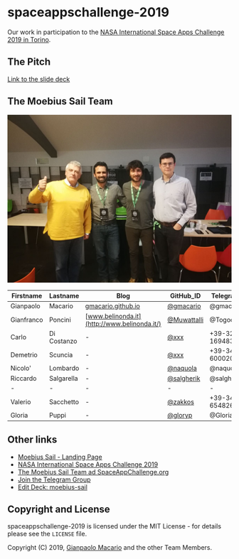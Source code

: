 # spaceappschallenge-2019

Our work in participation to the [NASA International Space Apps Challenge 2019 in Torino](https://www.i3p.it/article/nasa-space-apps-challenge-torino).

## The Pitch

[Link to the slide deck](https://slides.com/gianpaolomacario/moebius-sail/fullscreen?token=NgdlLPBl)

## The Moebius Sail Team

![Moebius Sail Team](images/2019-10-19-team.jpg)

| Firstname  | Lastname    | Blog | GitHub_ID                                  | Telegram_ID   |
|------------|-------------|------|--------------------------------------------|---------------|
| Gianpaolo  | Macario     | [gmacario.github.io](https://gmacario.github.io/) | [@gmacario](https://github.com/gmacario) | @gmacario |
| Gianfranco | Poncini     | [www.belinonda.it](http://www.belinonda.it/) | [@Muwattalli](https://github.com/Muwattalli) | @Togodumno |
| Carlo      | Di Costanzo | -    | [@xxx](https://github.com/xxx)             | +39-327-1694837 |
| Demetrio   | Scuncia     | -    | [@xxx](https://github.com/xxx)             | +39-349-6000209 |
| Nicolo'    | Lombardo    | -    | [@naquola](https://github.com/naquola)     | @naquola        |
| Riccardo   | Salgarella  | -    | [@salgherik](https://github.com/salgherik) | @salgherik      |
| -          | -           | -    | -                                          | -               |
| Valerio    | Sacchetto   | -    | [@zakkos](https://github.com/zakkos)       | +39-347-6548260 |
| Gloria     | Puppi       | -    | [@gloryp](https://github.com/gloryp)       | @Gloria_Py      |

## Other links

* [Moebius Sail - Landing Page](http://moebius-sail.co/)
* [NASA International Space Apps Challenge 2019](https://www.spaceappschallenge.org/)
* [The Moebius Sail Team ad SpaceAppChallenge.org](https://2019.spaceappschallenge.org/challenges/our-moon/eeny-meeny-miney-sample/teams/moebius-sail/project)
* [Join the Telegram Group](https://t.me/joinchat/CTVnjReaQF0oVPnUsCVS7g)
* [Edit Deck: moebius-sail](https://slides.com/gianpaolomacario/moebius-sail/edit)

## Copyright and License

spaceappschallenge-2019 is licensed under the MIT License - for details please see the `LICENSE` file.

Copyright (C) 2019, [Gianpaolo Macario](http://gmacario.github.io/) and the other Team Members.

<!-- EOF -->
